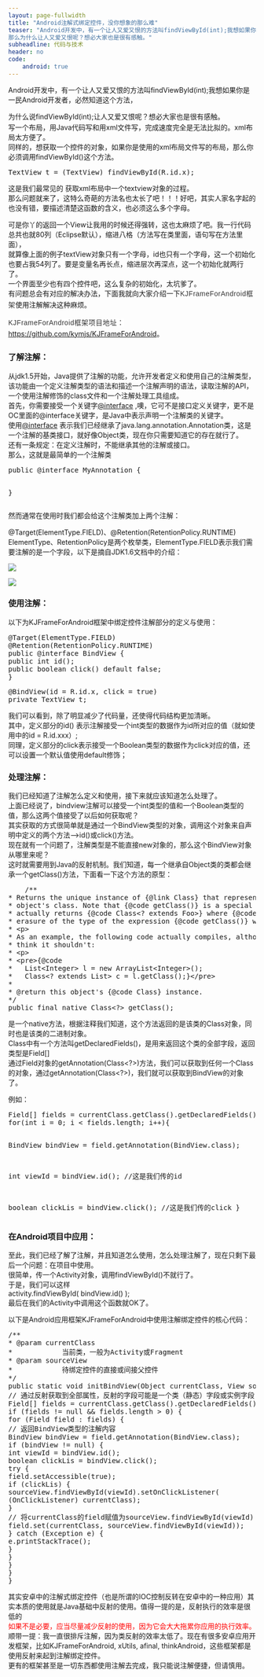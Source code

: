 ```yaml
---
layout: page-fullwidth
title: "Android注解式绑定控件，没你想象的那么难"
teaser: "Android开发中，有一个让人又爱又恨的方法叫findViewById(int);我想如果你是一民Android开发者，必然知道这个方法。
那么为什么让人又爱又恨呢？想必大家也是很有感触。"
subheadline: 代码与技术
header: no
code: 
    android: true
---
```

<p>
Android开发中，有一个让人又爱又恨的方法叫findViewById(int);我想如果你是一民Android开发者，必然知道这个方法，
</p>
<p>
为什么说<span style="line-height: 22.5px;">findViewById(int);</span>让人又爱又恨呢？想必大家也是很有感触。<br/>写一个布局，用Java代码写和用xml文件写，完成速度完全是无法比拟的。xml布局太方便了。<br/>同样的，想获取一个控件的对象，如果你是使用的xml布局文件写的布局，那么你必须调用findViewById()这个方法。<br/>
</p>
<pre class="brush:java;toolbar: true; auto-links: false;">TextView t = (TextView) findViewById(R.id.x);</pre>
<p></p>
<p>
这是我们最常见的 获取xml布局中一个textview对象的过程。<br/>那么问题就来了，这特么奇葩的方法名也太长了吧！！！好吧，其实人家名字起的也没有错，要描述清楚这函数的含义，也必须这么多个字母。
</p>
<p>
可是你丫的返回一个View让我用的时候还得强转，这也太麻烦了吧。我一行代码总共也就80列（Eclipse默认），缩进八格（方法写在类里面，语句写在方法里面），<br/>就算像上面的例子textView对象只有一个字母，id也只有一个字母，这一个初始化也要占我54列了。要是变量名再长点，缩进层次再深点，这一个初始化就两行了。<br/>一个界面至少也有四个控件吧，这么复杂的初始化，太坑爹了。<br/>有问题总会有对应的解决办法，下面我就向大家介绍一下<span style="color: rgb(51, 51, 51); font-family: Verdana, sans-serif, 宋体; letter-spacing: 0.5px; line-height: 22.5px; background-color: rgb(255, 255, 255);">KJFrameForAndroid框架</span>使用注解解决这种麻烦。
</p>
<p style="line-height: 22.5px; white-space: normal;">
<span style="color: rgb(51, 51, 51); font-family: Verdana, sans-serif, 宋体; letter-spacing: 0.5px; background-color: rgb(255, 255, 255);">KJFrameForAndroid框架项目地址：</span><a target="_self" href="https://github.com/kymjs/KJFrameForAndroid" rel="nofollow">https://github.com/kymjs/KJFrameForAndroid</a>。
</p>
<h3>
了解注解：<br/>
</h3>
<p>
从jdk1.5开始，Java提供了注解的功能，允许开发者定义和使用自己的注解类型，该功能由一个定义注解类型的语法和描述一个注解声明的语法，读取注解的API，一个使用注解修饰的class文件和一个注解处理工具组成。<br/>首先，你需要接受一个关键字<a href="http://my.oschina.net/u/996807" target="_blank" rel="nofollow">@interface</a> ,噢，它可不是接口定义关键字，更不是OC里面的@interface关键字，是Java中表示声明一个注解类的关键字。<br/>使用<span style="background-color: rgb(255, 0, 0);"></span><span style="color: rgb(255, 0, 0);"><a href="http://my.oschina.net/u/996807" target="_blank" rel="nofollow">@interface</a> </span>表示我们已经继承了java.lang.annotation.Annotation类，这是一个注解的基类接口，就好像Object类，现在你只需要知道它的存在就行了。<br/>还有一条规定：在定义注解时，不能继承其他的注解或接口。<br/>那么，这就是最简单的一个注解类<br/>
</p>
<pre class="brush:java;toolbar: true; auto-links: false;">public @interface MyAnnotation {

}</pre>
<p></p>
<p>
然而通常在使用时我们都会给这个注解类加上两个注解：
</p>
<p>
@Target(ElementType.FIELD)、@Retention(RetentionPolicy.RUNTIME)<br/>ElementType、RetentionPolicy是两个枚举类，ElementType.FIELD表示我们需要注解的是一个字段，以下是摘自JDK1.6文档中的介绍：
</p>
<p>
<img src="https://static.oschina.net/uploads/space/2014/0823/153748_usr8_863548.png"/>
</p>
<p>
<img src="https://static.oschina.net/uploads/space/2014/0823/153748_JBec_863548.png"/>
</p>
<h3>
使用注解：
</h3>
<p>
以下为KJFrameForAndroid框架中绑定控件注解部分的定义与使用：
</p>
<pre class="brush:java;toolbar: true; auto-links: false;">@Target(ElementType.FIELD)
@Retention(RetentionPolicy.RUNTIME)
public @interface BindView {
public int id();
public boolean click() default false;
}</pre>
<p></p>
<pre class="brush:java;toolbar: true; auto-links: false;">@BindView(id = R.id.x, click = true)
private TextView t;</pre>
<p></p>
<p>
我们可以看到，除了明显减少了代码量，还使得代码结构更加清晰。<br/>其中，定义部分的id() 表示注解接受一个int类型的数据作为id所对应的值（就如使用中的id = R.id.xxx）;<br/>同理，定义部分的click表示接受一个Boolean类型的数据作为click对应的值，还可以设置一个默认值使用default修饰；
</p>
<h3>
处理注解：
</h3>
<p>
我们已经知道了注解怎么定义和使用，接下来就应该知道怎么处理了。<br/>上面已经说了，bindview注解可以接受一个int类型的值和一个Boolean类型的值，那么这两个值接受了以后如何获取呢？<br/>其实获取的方式很简单就是通过一个BindView类型的对象，调用这个对象来自声明中定义的两个方法——&gt;id()或click()方法。<br/>现在就有一个问题了，注解类型是不能直接new对象的，那么这个BindView对象从哪里来呢？<br/>这时就需要用到Java的反射机制。我们知道，每一个继承自Object类的类都会继承一个getClass()方法，下面看一下这个方法的原型：
</p>
<pre class="brush:java;toolbar: true; auto-links: false;">    /**
* Returns the unique instance of {@link Class} that represents this
* object&#39;s class. Note that {@code getClass()} is a special case in that it
* actually returns {@code Class&lt;? extends Foo&gt;} where {@code Foo} is the
* erasure of the type of the expression {@code getClass()} was called upon.
* &lt;p&gt;
* As an example, the following code actually compiles, although one might
* think it shouldn&#39;t:
* &lt;p&gt;
* &lt;pre&gt;{@code
*   List&lt;Integer&gt; l = new ArrayList&lt;Integer&gt;();
*   Class&lt;? extends List&gt; c = l.getClass();}&lt;/pre&gt;
*
* @return this object&#39;s {@code Class} instance.
*/
public final native Class&lt;?&gt; getClass();</pre>
<p></p>
<p>
是一个native方法，根据注释我们知道，这个方法返回的是该类的Class对象，同时也是该类的二进制对象。<br/>Class中有一个方法叫getDeclaredFields()，是用来返回这个类的全部字段，返回类型是Field[]<br/>通过Field对象的getAnnotation(Class&lt;?&gt;)方法，我们可以获取到任何一个Class的对象，通过getAnnotation(Class&lt;?&gt;)，我们就可以获取到BindView的对象了。
</p>
<p>
例如：
</p>
<pre class="brush:java;toolbar: true; auto-links: false;">Field[] fields = currentClass.getClass().getDeclaredFields();
for(int i = 0; i &lt; fields.length; i++){

BindView bindView = field.getAnnotation(BindView.class);

int viewId = bindView.id();  //这是我们传的id

boolean clickLis = bindView.click(); //这是我们传的click
}</pre>
<p></p>
<h3>
在Android项目中应用：
</h3>
<p>
至此，我们已经了解了注解，并且知道怎么使用，怎么处理注解了，现在只剩下最后一个问题：在项目中使用。<br/>很简单，传一个Activity对象，调用findViewById()不就行了。<br/>于是，我们可以这样<br/>activity.findViewById( bindView.id() );<br/>最后在我们的Activity中调用这个函数就OK了。
</p>
<p>
以下是Android应用框架KJFrameForAndroid中使用注解绑定控件的核心代码：
</p>
<pre class="brush:java;toolbar: true; auto-links: false;">/**
* @param currentClass
*            当前类，一般为Activity或Fragment
* @param sourceView
*            待绑定控件的直接或间接父控件
*/
public static void initBindView(Object currentClass, View sourceView) {
// 通过反射获取到全部属性，反射的字段可能是一个类（静态）字段或实例字段
Field[] fields = currentClass.getClass().getDeclaredFields();
if (fields != null &amp;&amp; fields.length &gt; 0) {
for (Field field : fields) {
// 返回BindView类型的注解内容
BindView bindView = field.getAnnotation(BindView.class);
if (bindView != null) {
int viewId = bindView.id();
boolean clickLis = bindView.click();
try {
field.setAccessible(true);
if (clickLis) {
sourceView.findViewById(viewId).setOnClickListener(
(OnClickListener) currentClass);
}
// 将currentClass的field赋值为sourceView.findViewById(viewId)
field.set(currentClass, sourceView.findViewById(viewId));
} catch (Exception e) {
e.printStackTrace();
}
}
}
}
}</pre>
<p></p>
<p>
其实安卓中的注解式绑定控件（也是所谓的IOC控制反转在安卓中的一种应用）其实本质的使用就是Java基础中反射的使用。值得一提的是，反射执行的效率是很低的<br/><span style="color: rgb(255, 0, 0);">如果不是必要，应当尽量减少反射的使用，因为它会大大拖累你应用的执行效率。</span><br/>顺带一提：我一直很排斥注解，因为类反射的效率太低了。现在有很多安卓应用开发框架，比如KJFrameForAndroid, xUtils, afinal, thinkAndroid，这些框架都是使用反射来起到注解绑定控件。<br/>更有的框架甚至是一切东西都使用注解去完成，我只能说注解便捷，但请慎用。<br/>
</p>